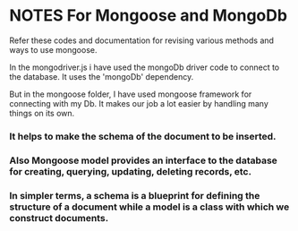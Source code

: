 # NOTES For Mongoose and MongoDb

Refer these codes and documentation for revising various methods and ways to use mongoose.

In the mongodriver.js i have used the mongoDb driver code to connect to the database. It uses the 'mongoDb' dependency.

But in the mongoose folder, I have used mongoose framework for connecting with my Db. It makes our job a lot easier by handling many things on its own.

### It helps to make the schema of the document to be inserted.
### Also Mongoose model provides an interface to the database for creating, querying, updating, deleting records, etc.
### In simpler terms, a schema is a blueprint for defining the structure of a document while a model is a class with which we construct documents.

